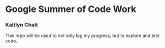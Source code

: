 # Google Summer of Code Work
### Kaitlyn Chait

This repo will be used to not only log my progress, 
but to explore and test code.
